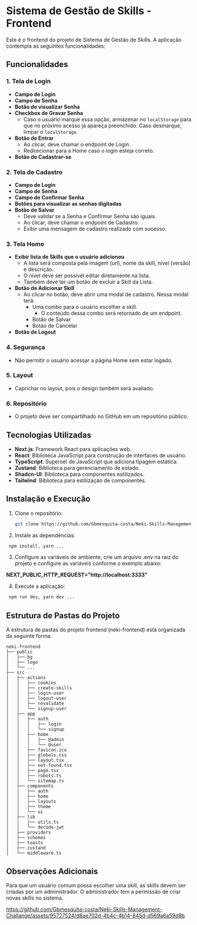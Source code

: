 # Sistema de Gestão de Skills - Frontend

Este é o frontend do projeto de Sistema de Gestão de Skills. A aplicação contempla as seguintes funcionalidades:

## Funcionalidades

### 1. Tela de Login

- **Campo de Login**
- **Campo de Senha**
- **Botão de visualizar Senha**
- **Checkbox de Gravar Senha**
  - Caso o usuário marque essa opção, armazenar no `localStorage` para que no próximo acesso já apareça preenchido. Caso desmarque, limpar o `localStorage`.
- **Botão de Entrar**
  - Ao clicar, deve chamar o endpoint de Login.
  - Redirecionar para a Home caso o login esteja correto.
- **Botão de Cadastrar-se**

### 2. Tela de Cadastro

- **Campo de Login**
- **Campo de Senha**
- **Campo de Confirmar Senha**
- **Botões para visualizar as senhas digitadas**
- **Botão de Salvar**
  - Deve validar se a Senha e Confirmar Senha são iguais.
  - Ao clicar, deve chamar o endpoint de Cadastro.
  - Exibir uma mensagem de cadastro realizado com sucesso.

### 3. Tela Home

- **Exibir lista de Skills que o usuário adicionou**
  - A lista será composta pela imagem (url), nome da skill, nível (versão) e descrição.
  - O nível deve ser possível editar diretamente na lista.
  - Também deve ter um botão de excluir a Skill da Lista.
- **Botão de Adicionar Skill**
  - Ao clicar no botão, deve abrir uma modal de cadastro. Nessa modal terá:
    - Uma combo para o usuário escolher a skill.
      - O conteúdo dessa combo será retornado de um endpoint.
    - Botão de Salvar
    - Botão de Cancelar
- **Botão de Logout**

### 4. Segurança

- Não permitir o usuário acessar a página Home sem estar logado.

### 5. Layout

- Caprichar no layout, pois o design também será avaliado.

### 6. Repositório

- O projeto deve ser compartilhado no GitHub em um repositório público.

## Tecnologias Utilizadas

- **Next.js**: Framework React para aplicações web.
- **React**: Biblioteca JavaScript para construção de interfaces de usuário.
- **TypeScript**: Superset de JavaScript que adiciona tipagem estática.
- **Zustand**: Biblioteca para gerenciamento de estado.
- **Shadcn-UI**: Biblioteca para componentes estilizados.
- **Tailwind**: Biblioteca para estilização de componentes.

## Instalação e Execução

1. Clone o repositório:

   ```bash
   git clone https://github.com/Gbmesquita-costa/Neki-Skills-Management-Challange.git
   ```

2. Instale as dependências:

```bash
 npm install, yarn ...
```

3. Configure as variáveis de ambiente, crie um arquivo .env na raiz do projeto e configure as variáveis conforme o exemplo abaixo:

**NEXT_PUBLIC_HTTP_REQUEST="http://localhost:3333"**

4. Execute a aplicação:

```bash
 npm run dev, yarn dev ...
```

## Estrutura de Pastas do Projeto

A estrutura de pastas do projeto frontend (neki-frontend) está organizada da seguinte forma:

```shell
neki-frontend
├── public
│   ├── bg
│   ├── logo
│   └── ...
├── src
│   ├── actions
│   │   ├── cookies
│   │   ├── create-skills
│   │   ├── login-user
│   │   ├── logout-user
│   │   ├── revalidate
│   │   └── signup-user
│   ├── app
│   │   ├── auth
│   │   │   ├── login
│   │   │   └── signup
│   │   ├── home
│   │   │   ├── @admin
│   │   │   └── @user
│   │   ├── favicon.ico
│   │   ├── globals.css
│   │   ├── layout.tsx
│   │   ├── not-found.tsx
│   │   ├── page.tsx
│   │   ├── robots.ts
│   │   └── sitemap.ts
│   ├── components
│   │   ├── auth
│   │   ├── home
│   │   ├── layouts
│   │   ├── theme
│   │   └── ui
│   ├── lib
│   │   ├── utils.ts
│   │   └── decode-jwt
│   ├── providers
│   ├── schemas
│   ├── toasts
│   ├── zustand
│   └── middleware.ts
```

## Observações Adicionais

Para que um usuário comum possa escolher uma skill, as skills devem ser criadas por um administrador. O administrador tem a permissão de criar novas skills no sistema.

https://github.com/Gbmesquita-costa/Neki-Skills-Management-Challange/assets/95727524/d8ae702d-4b4c-4b14-845d-d569a6a59d8b